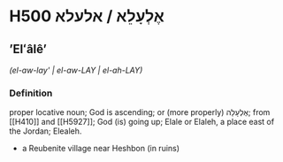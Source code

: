 # H500 אֶלְעָלֵא / אלעלא

## ʼElʻâlêʼ

_(el-aw-lay' | el-aw-LAY | el-ah-LAY)_

### Definition

proper locative noun; God is ascending; or (more properly) אֶלְעָלֵה; from [[H410]] and [[H5927]]; God (is) going up; Elale or Elaleh, a place east of the Jordan; Elealeh.

- a Reubenite village near Heshbon (in ruins)

